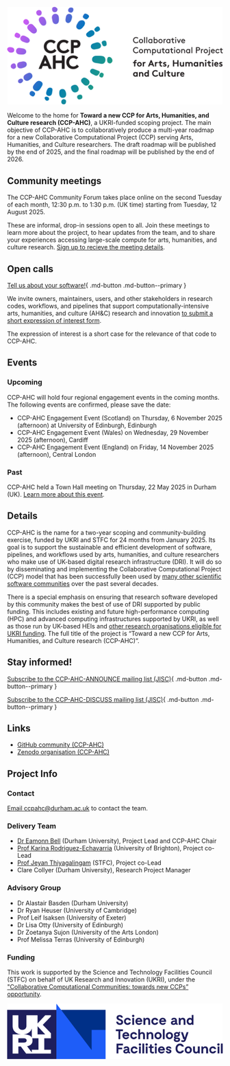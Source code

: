 ![The CCP-AHC logotype showing the letters CCP-AHC in a serif font surrounded in a circular fashion by abstract representations of individuals filled in a gradient from blue to purple](assets/CCP_AHA_Master_Logo_RGB.png "CCP-AHC logo")

Welcome to the home for **Toward a new CCP for Arts, Humanities, and Culture research (CCP-AHC)**, a UKRI-funded scoping project. The main objective of CCP-AHC is to collaboratively produce a multi-year roadmap for a new Collaborative Computational Project (CCP) serving Arts, Humanities, and Culture researchers. The draft roadmap will be published by the end of 2025, and the final roadmap will be published by the end of 2026.

## Community meetings

The CCP-AHC Community Forum takes place online on the second Tuesday of each month, 12:30 p.m. to 1:30 p.m. (UK time) starting from Tuesday, 12 August 2025.  

These are informal, drop-in sessions open to all. Join these meetings to learn more about the project, to hear updates from the team, and to share your experiences accessing large-scale compute for arts, humanities, and culture research. [Sign up to recieve the meeting details](https://forms.office.com/e/BnW8PZwJA9).

## Open calls

[Tell us about your software!](./activities/codes-eoi.md){ .md-button .md-button--primary } 

We invite owners, maintainers, users, and other stakeholders in research codes, workflows, and pipelines that support computationally-intensive arts, humanities, and culture (AH&C) research and innovation [to submit a short expression of interest form](https://forms.office.com/e/EAyaK8cajv). 

The expression of interest is a short case for the relevance of that code to CCP-AHC.

## Events

### Upcoming

CCP-AHC will hold four regional engagement events in the coming months. The following events are confirmed, please save the date:

- CCP-AHC Engagement Event (Scotland) on Thursday, 6 November 2025 (afternoon) at University of Edinburgh, Edinburgh
- CCP-AHC Engagement Event (Wales) on Wednesday, 29 November 2025 (afternoon), Cardiff
- CCP-AHC Engagement Event (England) on Friday, 14 November 2025 (afternoon), Central London


### Past

CCP-AHC held a Town Hall meeting on Thursday, 22 May 2025 in Durham (UK). [Learn more about this event](./activities/town-hall-2025/index.md). 

## Details

CCP-AHC is the name for a two-year scoping and community-building exercise, funded by UKRI and STFC for 24 months from January 2025. Its goal is to support the sustainable and efficient development of software, pipelines, and workflows used by arts, humanities, and culture researchers who make use of UK-based digital research infrastructure (DRI). It will do so by disseminating and implementing the Collaborative Computational Project (CCP) model that has been successfully been used by [many other scientific software communities](https://www.ccp.ac.uk/about-ccps/) over the past several decades.

There is a special emphasis on ensuring that research software developed by this community makes the best of use of DRI supported by public funding. This includes existing and future high-performance computing (HPC) and advanced computing infrastructures supported by UKRI, as well as those run by UK-based HEIs and [other research organisations eligible for UKRI funding](https://www.ukri.org/publications/organisation-eligibility/research-organisations-eligible-for-ukri-funding/). The full title of the project is “Toward a new CCP for Arts, Humanities, and Culture research (CCP-AHC)”.

## Stay informed!

[Subscribe to the CCP-AHC-ANNOUNCE mailing list (JISC)](https://www.jiscmail.ac.uk/cgi-bin/wa-jisc.exe?SUBED1=CCP-AHC-ANNOUNCE&A=1){ .md-button .md-button--primary } 

[Subscribe to the CCP-AHC-DISCUSS mailing list (JISC)](https://www.jiscmail.ac.uk/cgi-bin/wa-jisc.exe?SUBED1=CCP-AHC-DISCUSS&A=1){ .md-button .md-button--primary }

## Links

- [GitHub community (CCP-AHC)](https://github.com/ccpahc)
- [Zenodo organisation (CCP-AHC)](https://zenodo.org/communities/ccpahc/)

## Project Info

### Contact

[Email ccpahc@durham.ac.uk](mailto:ccpahc@durham.ac.uk) to contact the team.

### Delivery Team

- [Dr Eamonn Bell](https://www.durham.ac.uk/staff/eamonn-bell/) (Durham University), Project Lead and CCP-AHC Chair
- [Prof Karina Rodriguez-Echavarria](https://research.brighton.ac.uk/en/persons/karina-rodriguez-echavarria) (University of Brighton), Project co-Lead
- [Prof Jeyan Thiyagalingam](https://www.scd.stfc.ac.uk/Pages/sciml-profile-jeyan.aspx) (STFC), Project co-Lead
- Clare Collyer (Durham University), Research Project Manager

### Advisory Group

- Dr Alastair Basden (Durham University)
- Dr Ryan Heuser (University of Cambridge)
- Prof Leif Isaksen (University of Exeter)
- Dr Lisa Otty (University of Edinburgh)
- Dr Zoetanya Sujon (University of the Arts London)
- Prof Melissa Terras (University of Edinburgh)

### Funding

This work is supported by the Science and Technology Facilities Council (STFC) on behalf of UK Research and Innovation (UKRI), under the ["Collaborative Computational Communities: towards new CCPs” opportunity](https://www.ukri.org/opportunity/collaborative-computational-communities-towards-new-ccps/).

![Logo of Science and Technology Facilities Council (STFC)](assets/stfc-logo.svg)
